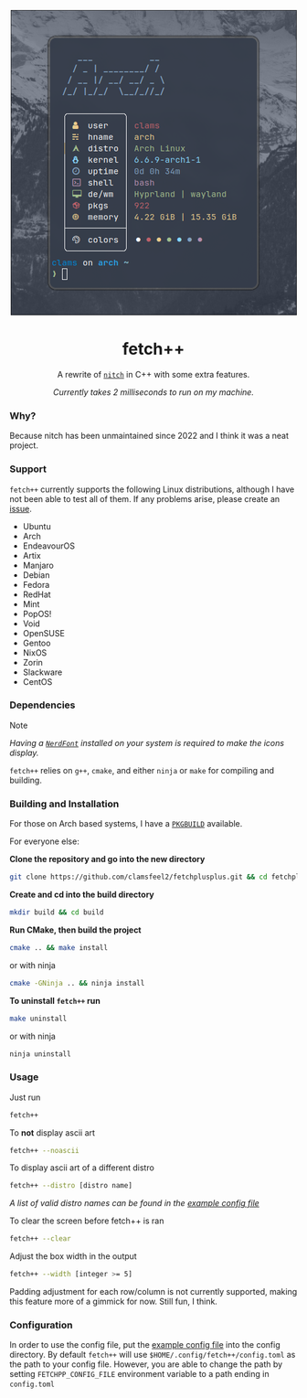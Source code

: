 <div align="center">

![fetch++-image](./.assets/fetchplusplus.png)

</div>

<div align="center">

# fetch++

A rewrite of [`nitch`](https://github.com/ssleert/nitch) in C++ with some extra features.

*Currently takes 2 milliseconds to run on my machine.*

</div>

### Why?

Because nitch has been unmaintained since 2022 and I think it was a neat project.

### Support

`fetch++` currently supports the following Linux distributions, although I have not been able to test all of them. If any problems arise, please create an [issue](https://github.com/clamsfeel2/fetchplusplus/issues).

- Ubuntu
- Arch
- EndeavourOS
- Artix
- Manjaro
- Debian
- Fedora
- RedHat
- Mint
- PopOS!
- Void
- OpenSUSE
- Gentoo
- NixOS
- Zorin
- Slackware
- CentOS

### Dependencies

> [!NOTE]
>
> *Having a [`NerdFont`](https://github.com/ryanoasis/nerd-fonts) installed on your system is required to make the icons display.*

`fetch++` relies on `g++`, `cmake`, and either `ninja` or `make` for compiling and building.

### Building and Installation

For those on Arch based systems, I have a [`PKGBUILD`](./install/PKGBUILD) available. 

For everyone else:

**Clone the repository and go into the new directory**

```sh
git clone https://github.com/clamsfeel2/fetchplusplus.git && cd fetchplusplus
```

**Create and cd into the build directory**

```sh
mkdir build && cd build
```

**Run CMake, then build the project**

```sh
cmake .. && make install
```

or with ninja

```sh
cmake -GNinja .. && ninja install
```

**To uninstall `fetch++` run**

```sh
make uninstall
```

or with ninja

```sh
ninja uninstall
```

### Usage

Just run

```sh
fetch++
```

To **not** display ascii art

```sh
fetch++ --noascii
```

To display ascii art of a different distro

```sh
fetch++ --distro [distro name]
```

*A list of valid distro names can be found in the [example config file](./config/EXAMPLE-config.toml)*

To clear the screen before fetch++ is ran

```sh
fetch++ --clear
```

Adjust the box width in the output

```sh
fetch++ --width [integer >= 5]
```

Padding adjustment for each row/column is not currently supported, making this feature more of a gimmick for now. Still fun, I think.

### Configuration

In order to use the config file, put the [example config file](./config/EXAMPLE-config.toml) into the config directory. By default `fetch++` will use `$HOME/.config/fetch++/config.toml` as the path to your config file. However, you are able to change the path by setting `FETCHPP_CONFIG_FILE` environment variable to a path ending in `config.toml` 

